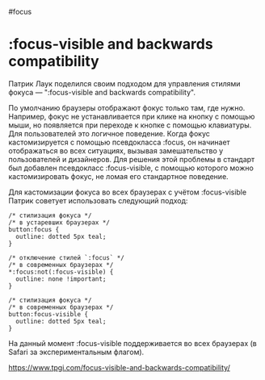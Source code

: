 
#focus

# :focus-visible and backwards compatibility

Патрик Лаук поделился своим подходом для управления стилями фокуса — ":focus-visible and backwards compatibility".

По умолчанию браузеры отображают фокус только там, где нужно. Например, фокус не устанавливается при клике на кнопку с помощью мыши, но появляется при переходе к кнопке с помощью клавиатуры. Для пользователей это логичное поведение. Когда фокус кастомизируется с помощью псевдокласса :focus, он начинает отображаться во всех ситуациях, вызывая замешательство у пользователей и дизайнеров. Для решения этой проблемы в стандарт был добавлен псевдокласс :focus-visible, с помощью которого можно кастомизировать фокус, не ломая его стандартное поведение.

Для кастомизации фокуса во всех браузерах с учётом :focus-visible Патрик советует использовать следующий подход:
```
/* стилизация фокуса */
/* в устаревших браузерах */
button:focus {
  outline: dotted 5px teal;
}
```
```
/* отключение стилей `:focus` */
/* в современных браузерах */
*:focus:not(:focus-visible) {
  outline: none !important;
}
```
```
/* стилизация фокуса */
/* в современных браузерах */
button:focus-visible {
  outline: dotted 5px teal;
}
```
На данный момент :focus-visible поддерживается во всех браузерах (в Safari за экспериментальным флагом).

https://www.tpgi.com/focus-visible-and-backwards-compatibility/
